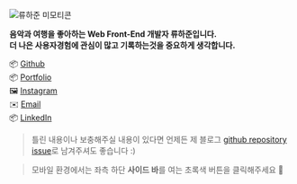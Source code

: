 ![류하준 미모티콘](https://oopy.lazyrockets.com/api/v2/notion/image?src=https%3A%2F%2Fs3-us-west-2.amazonaws.com%2Fsecure.notion-static.com%2Fd4bae8e9-e89e-41d9-9693-722d6721ac79%2F%E1%84%86%E1%85%B5%E1%84%86%E1%85%A9%E1%84%90%E1%85%B5%E1%84%8F%E1%85%A9%E1%86%AB.png&blockId=afa73117-a9cb-4976-9482-823fee85459b&width=256)

**음악과 여행을 좋아하는 Web Front-End 개발자 류하준입니다.**  
**더 나은 사용자경험에 관심이 많고 기록하는것을 중요하게 생각합니다.**

📦 [Github](https://github.com/HaJunRyu)  
📦 [Portfolio](https://hajun-ryu.oopy.io)  
🖼 [Instagram](https://www.instagram.com/lyu_gw)  
✉️ <a href="mailto:fbgkwns@gmail.com">Email</a>  
📦 [LinkedIn](https://www.linkedin.com/in/hajun-ryu-016216220)

> 틀린 내용이나 보충해주실 내용이 있다면 언제든 제 블로그 [github repository issue](https://github.com/HaJunRyu/docsify_blog/issues)로 남겨주셔도 좋습니다 :)

> 모바일 환경에서는 좌측 하단 **사이드 바**를 여는 초록색 버튼을 클릭해주세요 🤠

